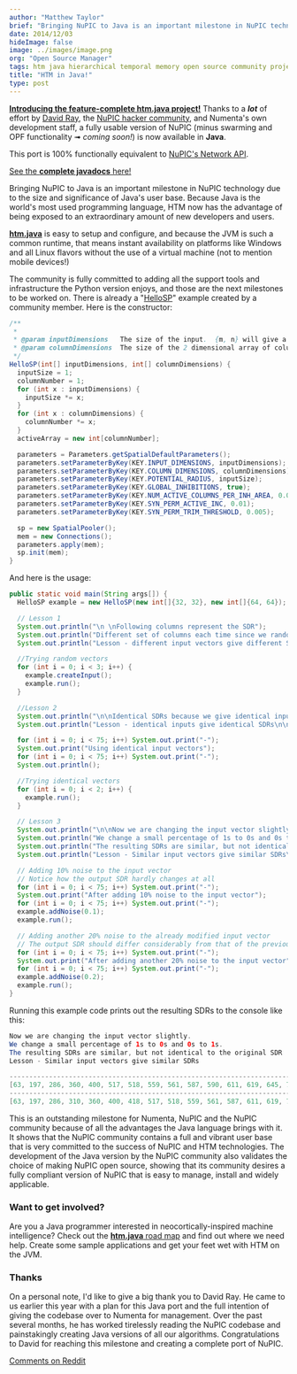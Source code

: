 ```yaml
---
author: "Matthew Taylor"
brief: "Bringing NuPIC to Java is an important milestone in NuPIC technology due to the size and significance of Java's user base. Because Java is the world's most used programming language, HTM now has the advantage"
date: 2014/12/03
hideImage: false
image: ../images/image.png
org: "Open Source Manager"
tags: htm java hierarchical temporal memory open source community project
title: "HTM in Java!"
type: post
---
```


**[Introducing the feature-complete htm.java project!](https://github.com/numenta/htm.java)**
Thanks to a _**lot**_ of effort by [David Ray](https://github.com/cogmission),
the [NuPIC hacker community](/community/), and Numenta's own development staff,
a fully usable version of NuPIC (minus swarming and OPF functionality ➟ _coming
soon!_) is now available in **Java**.

This port is 100% functionally equivalent to
[NuPIC's Network API](https://github.com/numenta/nupic/wiki/NuPIC-Architecture).

[See the **complete javadocs** here!](http://numenta.org/docs/htm.java/)

Bringing NuPIC to Java is an important milestone in NuPIC technology due to the
size and significance of Java's user base. Because Java is the world's most used
programming language, HTM now has the advantage of being exposed to an
extraordinary amount of new developers and users.

**[htm.java](https://github.com/numenta/htm.java)** is easy to setup and
configure, and because the JVM is such a common runtime, that means instant
availability on platforms like Windows and all Linux flavors without the use of
a virtual machine (not to mention mobile devices!)

The community is fully committed to adding all the support tools and
infrastructure the Python version enjoys, and those are the next milestones to
be worked on. There is already a
"[HelloSP](https://github.com/numenta/htm.java/tree/master/src/main/java/org/numenta/nupic/examples/sp)"
example created by a community member. Here is the constructor:

```java
/**
 *
 * @param inputDimensions   The size of the input.  {m, n} will give a size of m x n
 * @param columnDimensions  The size of the 2 dimensional array of columns
 */
HelloSP(int[] inputDimensions, int[] columnDimensions) {
  inputSize = 1;
  columnNumber = 1;
  for (int x : inputDimensions) {
    inputSize *= x;
  }
  for (int x : columnDimensions) {
    columnNumber *= x;
  }
  activeArray = new int[columnNumber];

  parameters = Parameters.getSpatialDefaultParameters();
  parameters.setParameterByKey(KEY.INPUT_DIMENSIONS, inputDimensions);
  parameters.setParameterByKey(KEY.COLUMN_DIMENSIONS, columnDimensions);
  parameters.setParameterByKey(KEY.POTENTIAL_RADIUS, inputSize);
  parameters.setParameterByKey(KEY.GLOBAL_INHIBITIONS, true);
  parameters.setParameterByKey(KEY.NUM_ACTIVE_COLUMNS_PER_INH_AREA, 0.02*columnNumber);
  parameters.setParameterByKey(KEY.SYN_PERM_ACTIVE_INC, 0.01);
  parameters.setParameterByKey(KEY.SYN_PERM_TRIM_THRESHOLD, 0.005);

  sp = new SpatialPooler();
  mem = new Connections();
  parameters.apply(mem);
  sp.init(mem);
}
```


And here is the usage:

```java
public static void main(String args[]) {
  HelloSP example = new HelloSP(new int[]{32, 32}, new int[]{64, 64});

  // Lesson 1
  System.out.println("\n \nFollowing columns represent the SDR");
  System.out.println("Different set of columns each time since we randomize the input");
  System.out.println("Lesson - different input vectors give different SDRs\n\n");

  //Trying random vectors
  for (int i = 0; i < 3; i++) {
    example.createInput();
    example.run();
  }

  //Lesson 2
  System.out.println("\n\nIdentical SDRs because we give identical inputs");
  System.out.println("Lesson - identical inputs give identical SDRs\n\n");

  for (int i = 0; i < 75; i++) System.out.print("-");
  System.out.print("Using identical input vectors");
  for (int i = 0; i < 75; i++) System.out.print("-");
  System.out.println();

  //Trying identical vectors
  for (int i = 0; i < 2; i++) {
    example.run();
  }

  // Lesson 3
  System.out.println("\n\nNow we are changing the input vector slightly.");
  System.out.println("We change a small percentage of 1s to 0s and 0s to 1s.");
  System.out.println("The resulting SDRs are similar, but not identical to the original SDR");
  System.out.println("Lesson - Similar input vectors give similar SDRs\n\n");

  // Adding 10% noise to the input vector
  // Notice how the output SDR hardly changes at all
  for (int i = 0; i < 75; i++) System.out.print("-");
  System.out.print("After adding 10% noise to the input vector");
  for (int i = 0; i < 75; i++) System.out.print("-");
  example.addNoise(0.1);
  example.run();

  // Adding another 20% noise to the already modified input vector
  // The output SDR should differ considerably from that of the previous output
  for (int i = 0; i < 75; i++) System.out.print("-");
  System.out.print("After adding another 20% noise to the input vector");
  for (int i = 0; i < 75; i++) System.out.print("-");
  example.addNoise(0.2);
  example.run();
}
```


Running this example code prints out the resulting SDRs to the console like this:

```java
Now we are changing the input vector slightly.
We change a small percentage of 1s to 0s and 0s to 1s.
The resulting SDRs are similar, but not identical to the original SDR
Lesson - Similar input vectors give similar SDRs

---------------------------------------------------------------------------After adding 10% noise to the input vector-----------------------------------------------------------------------------------------------------------------------------------------------------------Computing the SDR----------------------------------------------------------------------
[63, 197, 286, 360, 400, 517, 518, 559, 561, 587, 590, 611, 619, 645, 704, 811, 1022, 1065, 1184, 1407, 1461, 1554, 1574, 1652, 1686, 1704, 1765, 1772, 1849, 1871, 1945, 2090, 2125, 2159, 2203, 2213, 2233, 2288, 2358, 2367, 2415, 2434, 2462, 2599, 2609, 2617, 2755, 2862, 2889, 2938, 2967, 2976, 2995, 3010, 3018, 3057, 3104, 3126, 3226, 3341, 3370, 3373, 3394, 3398, 3399, 3479, 3484, 3540, 3637, 3662, 3669, 3712, 3754, 3817, 3875, 3915, 3941, 3977, 3989, 4034, 4082]
---------------------------------------------------------------------------After adding another 20% noise to the input vector-----------------------------------------------------------------------------------------------------------------------------------------------------------Computing the SDR----------------------------------------------------------------------
[63, 197, 286, 310, 360, 400, 418, 517, 518, 559, 561, 587, 611, 619, 704, 811, 1022, 1065, 1184, 1248, 1461, 1485, 1552, 1554, 1574, 1611, 1652, 1669, 1686, 1704, 1772, 1849, 2090, 2125, 2159, 2203, 2213, 2233, 2367, 2415, 2434, 2462, 2545, 2599, 2609, 2617, 2755, 2846, 2862, 2889, 2938, 2967, 2976, 2995, 3008, 3010, 3018, 3057, 3104, 3106, 3126, 3226, 3264, 3341, 3370, 3394, 3399, 3479, 3484, 3540, 3637, 3664, 3669, 3712, 3875, 3915, 3959, 3977, 3989, 4034, 4082]
```


This is an outstanding milestone for Numenta, NuPIC and the NuPIC community
because of all the advantages the Java language brings with it. It shows that
the NuPIC community contains a full and vibrant user base that is very committed
to the success of NuPIC and HTM technologies. The development of the Java
version by the NuPIC community also validates the choice of making NuPIC open
source, showing that its community desires a fully compliant version of NuPIC
that is easy to manage, install and widely applicable.

### Want to get involved?

Are you a Java programmer interested in neocortically-inspired machine
intelligence? Check out the
[**htm.java** road map](https://github.com/numenta/htm.java/wiki/Roadmap)
and find out where we need help. Create some sample applications and get your
feet wet with HTM on the JVM.


### Thanks

On a personal note, I'd like to give a big thank you to David Ray. He came to us
earlier this year with a plan for this Java port and the full intention of
giving the codebase over to Numenta for management. Over the past several
months, he has worked tirelessly reading the NuPIC codebase and painstakingly
creating Java versions of all our algorithms. Congratulations to David for
reaching this milestone and creating a complete port of NuPIC.

[Comments on Reddit](http://www.reddit.com/r/MachineLearning/comments/2o5zp3/htm_in_java/)
